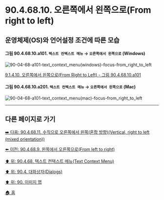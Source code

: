 # 90.4.68.10. 오른쪽에서 왼쪽으로(From right to left)
## 운영체제(OS)와 언어설정 조건에 따른 모습

<a id="90-04-68-10-a101"></a>

#### 그림 90.4.68.10.a101. `텍스트 컨텍스트 메뉴` → `오른쪽에서 왼쪽으로` (Windows)
![90-04-68-a101-text_context_menu(windows)-focus-from_right_to_left](https://github.com/wonder13662/gimp/assets/15767104/56705ec7-d1bd-4b0a-862c-34859455c39e)

[9.1.4.10. 오른쪽에서 왼쪽으로(From Right to Left) - 그림 90.4.68.10.a101](./09-01-04-10-from_right_to_left.md#90-04-68-10-a101)

<a id="90-04-68-10-a201"></a>

#### 그림 90.4.68.10.a201. `텍스트 컨텍스트 메뉴` → `오른쪽에서 왼쪽으로` (Mac)
![90-04-68-a101-text_context_menu(mac)-focus-from_right_to_left](https://github.com/wonder13662/gimp/assets/15767104/2328ed8d-42dd-457d-b8e2-4096c46d3e81)

***

## 다른 페이지로 가기

[➡️ 다음: 90.4.68.11. 수직으로 오른쪽에서 왼쪽(혼합 방향)(Vertical, right to left (mixed orientation))](./90-04-68-11-vertical_right_to_left_mixed_orientation.md)

[⬅️ 이전: 90.4.68.9. 왼쪽에서 오른쪽으로(From left to right)](./90-04-68-09-from_left_to_right.md)

[⬆️ 위: 90.4.68. 텍스트 컨텍스트 메뉴(Text Context Menu)](./90-04-68-00-text_context_menu.md)

[⬆️ 위: 90.4. 대화상자(Dialogs)](./90-04-00-dialogs.md)

[⬆️ 위: 90. 이미지 맵](./90-00-image-map.md)

[🏠 홈](./00-home.md)
